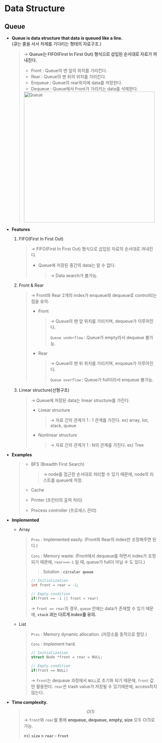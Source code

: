 # Data Structure

## Queue

- **Queue is data structure that data is queued like a line.** <br>(큐는 줄을 서서 차례를 기다리는 형태의 자료구조.)
  
  > → **Queue는 FIFO(First In First Out) 형식으로 삽입된 순서대로 자료가 꺼내진다.**
  >
  > * Front : Queue의 맨 앞의 위치를 가리킨다.
  > * Rear : Queue의 맨 뒤의 위치를 가리킨다.
  > * Enqueue : Queue의 rear위치에 data를 저장한다.
  > * Dequeue : Queue에서 Front가 가리키는 data를 삭제한다.
  >
  > <img width="431" alt="Queue" src="https://user-images.githubusercontent.com/23169707/72507648-a187e680-3887-11ea-9d93-c883a4469610.png">


- **Features**

  1. FIFO(First In First Out)

     > → FIFO(First In First Out) 형식으로 삽입된 자료의 순서대로 꺼내진다.
     >
     > * Queue에 저장된 중간의 data는 알 수 없다.
     >
     >   > → Data search가 불가능.
     >   >
     
  2. Front & Rear
  
     > → Front와 Rear 2개의 index가 enqueue와 dequeue로 control되는 점을 유의.
     >
     > - Front
     >
     >   >→ Queue의 맨 앞 위치를 가리키며, dequeue가 이루어진다.
     >   >
     >   >`Queue underflow` : Queue가 empty라서 dequeue 불가능.
     >
     > - Rear
     >
     >   >→ Queue의 맨 뒤 위치를 가리키며, enqueue가 이루어진다.
     >   >
     >   >`Queue overflow` : Queue가 full이라서 enqueue 불가능.
  
  3. Linear structure(선형구조)
  
     > → Queue에 저장된 data는 linear structure를 가진다.
     >
     > * Linear structure
     >
     >   > → 자료 간의 관계가 1 : 1 관계를 가진다.
     >   > ex) array, list, stack, queue
     >
     > * Nonlinear structure
     >
     >   > → 자료 간의 관계가 1 : N의 관계를 가진다.
     >   > ex) Tree
- **Examples**

  > * BFS (Breadth First Search)
  >
  >   > → node를 접근한 순서대로 처리할 수 있기 때문에, node의 리스트를 queue에 저장.
  >
  > * Cache
  >
  > * Printer (프린터의 출력 처리)
  >
  > * Process controller (프로세스 관리)


- **Implemented**

  * Array

    > `Pros` : Implemented easily. (Front와 Rear의 index만 조정해주면 된다.)
    >
    > `Cons` : Memory waste. (Front에서 dequeue를 하면서 index가 조정되기 때문에, `rear==n-1` 일 때, queue가 full이 아닐 수 도 있다.)
    >
    > > Solution : **`circular queue`**
    >
    > ```c++
    > // Initialization
    > int front = rear = -1;
    > 
    > // Empty condition
    > if(front == -1 || front > rear)
    > ```
    >
    > → `front == rear`의 경우, `queue` 안에는 data가 존재할 수 있기 때문에, 
    > **`stack` 과는 다르게 index를 유의.**
    
  * List
  
    > `Pros` : Memory dynamic allocation. (저장소를 동적으로 할당.)
    >
    > `Cons` : Implement hard.
    >
    > ```c++
    > // Initialization
    > struct Node *front = rear = NULL;
    > 
    > // Empty condition
    > if(front == NULL)
    > ```
    >
    > → `front`는 dequeue 과정에서 `NULL`로 초기화 되기 때문에, `front` 값만 활용한다.
    > `rear`은 trash value가 저장될 수 있기때문에, access하지 않는다.


- **Time complexity.**

  > $$
  > O(1)
  > $$
  > → `front`와 `rear`를 통해 **enqueue, dequeue, empty, size** 모두 O(1)로 가능.
  > 
  >ex) **`size` = `rear` - `front`**